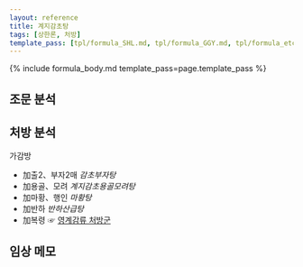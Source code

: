 ```yaml
---
layout: reference
title: 계지감초탕
tags: [상한론, 처방]
template_pass: [tpl/formula_SHL.md, tpl/formula_GGY.md, tpl/formula_etc.md]
---
```


{% include formula_body.md template_pass=page.template_pass %}

## 조문 분석

## 처방 분석

가감방
* 加출2、부자2매 _감초부자탕_  
* 加용골、모려 _계지감초용골모려탕_
* 加마황、행인 _마황탕_
* 加반하 _반하산급탕_
* 加복령 ☞ [영계감류 처방군]( {{site.baseurl}}/lecture/2018/03/처방군_영계감류 )


## 임상 메모
